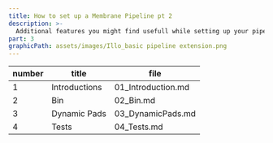 ```yaml
---
title: How to set up a Membrane Pipeline pt 2
description: >-
  Additional features you might find usefull while setting up your pipelines
part: 3
graphicPath: assets/images/Illo_basic pipeline extension.png
---
```


| number | title         | file               |
| ------ | ------------- | ------------------ |
| 1      | Introductions | 01_Introduction.md |
| 2      | Bin           | 02_Bin.md          |
| 3      | Dynamic Pads  | 03_DynamicPads.md  |
| 4      | Tests         | 04_Tests.md        |
